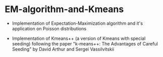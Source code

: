 # EM-algorithm-and-Kmeans

* Implementation of Expectation-Maximization algorithm and it's application on Poisson distributions

* Implementation of Kmeans++ (a version of Kmeans with special seeding) following the paper "k-means++: The Advantages of Careful Seeding" by David Arthur and Sergei Vassilvitskii
